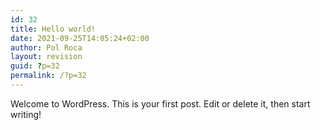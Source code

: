 ```yaml
---
id: 32
title: Hello world!
date: 2021-09-25T14:05:24+02:00
author: Pol Roca
layout: revision
guid: ?p=32
permalink: /?p=32
---
```

Welcome to WordPress. This is your first post. Edit or delete it, then start writing!